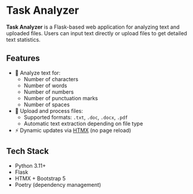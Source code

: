 # Task Analyzer

**Task Analyzer** is a Flask-based web application for analyzing text and uploaded files. Users can input text directly or upload files to get detailed text statistics.

## Features

- 📄 Analyze text for:
  - Number of characters
  - Number of words
  - Number of numbers
  - Number of punctuation marks
  - Number of spaces
- 📂 Upload and process files:
  - Supported formats: `.txt`, `.doc`, `.docx`, `.pdf`
  - Automatic text extraction depending on file type
- ⚡ Dynamic updates via [HTMX](https://htmx.org) (no page reload)

## Tech Stack

- Python 3.11+
- Flask
- HTMX + Bootstrap 5
- Poetry (dependency management)
